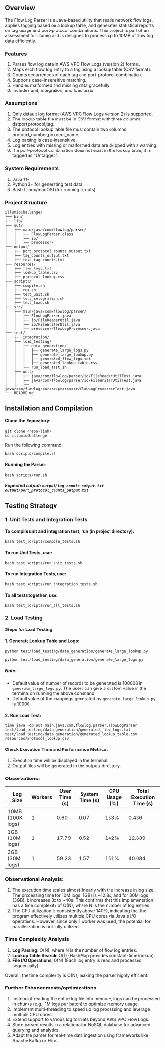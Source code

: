 ## Overview

The Flow Log Parser is a Java-based utility that reads network flow logs, applies tagging based on a lookup table, and generates statistical reports on tag usage and port-protocol combinations. This project is part of an assessment for Illumio and is designed to process up to 10MB of flow log data efficiently.

###  Features

1. Parses flow log data in AWS VPC Flow Logs (version 2) format.
2. Maps each flow log entry to a tag using a lookup table (CSV format).
3. Counts occurrences of each tag and port-protocol combination.
4. Supports case-insensitive matching.
5. Handles malformed and missing data gracefully.
6. Includes unit, integration, and load tests.

### Assumptions

1. Only default log format (AWS VPC Flow Logs version 2) is supported.
2. The lookup table file must be in CSV format with three columns: dstport,protocol,tag.
3. The protocol lookup table file must contain two columns: protocol_number,protocol_name.
4. Log parsing is case-insensitive.
5. Log entries with missing or malformed data are skipped with a warning.
6. If a port-protocol combination does not exist in the lookup table, it is tagged as "Untagged".

### System Requirements

1. Java 11+
2. Python 3+ for generating test data
3. Bash (Linux/macOS) (for running scripts)
   
###  Project Structure
````
illumioChallenge/
├── bin/
├── lib/
├── out/
│   ├── main/java/com/flowlog/parser/
│   │   ├── FlowLogParser.class
│   │   ├── io/
│   │   ├── processor/
├── output/
│   ├── port_protocol_counts_output.txt
│   ├── tag_counts_output.txt
│   ├── test_tag_counts.txt
├── resources/
│   ├── flow_logs.txt
│   ├── lookup_table.csv
│   ├── protocol_lookup.csv
├── scripts/
│   ├── compile.sh
│   ├── run.sh
│   ├── test_unit.sh
│   ├── test_integration.sh
│   ├── test_load.sh
├── src/
│   ├── main/java/com/flowlog/parser/
│   │   ├── FlowLogParser.java
│   │   ├── io/FileReaderUtil.java
│   │   ├── io/FileWriterUtil.java
│   │   ├── processor/FlowLogProcessor.java
├── test/
│   ├── integration/
│   ├── load_testing/
│   │   ├── data_generation/
│   │   │   ├── generate_large_logs.py
│   │   │   ├── generate_large_lookup.py
│   │   │   ├── generated_flow_logs.txt
│   │   │   ├── generated_lookup_table.csv
│   │   ├── run_load_test.sh
│   ├── unit/
│   │   ├── java/com/flowlog/parser/io/FileReaderUtilTest.java
│   │   ├── java/com/flowlog/parser/io/FileWriterUtilTest.java
│   │   ├── java/com/flowlog/parser/processor/FlowLogProcessorTest.java
└── README.md
````

##  Installation and Compilation
#### Clone the Repository:
````
git clone <repo-link>
cd illumioChallenge
````
Run the following command:
````
bash scripts/compile.sh
````
#### Running the Parser:
````
bash scripts/run.sh 
````
##### Expected output: ````output/tag_counts_output.txt```` ````output/port_protocol_counts_output.txt````

## Testing Strategy

### 1. Unit Tests and Integration Tests

#### To compile unit and integration test, run (in project directory):
````
bash test_scripts/compile_tests.sh
````
#### To run Unit Tests, use:
````
bash test_scripts/run_unit_tests.sh
````
#### To run Integration Tests, use:
````
bash test_scripts/run_integration_tests.sh
````
#### To all tests together, use:
````
bash test_scripts/run_all_tests.sh
````

### 2. Load Testing 
#### Steps for Load Testing

#### 1. Generate Lookup Table and Logs:

````
python test/load_testing/data_generation/generate_large_lookup.py
````

````
python test/load_testing/data_generation/generate_large_logs.py
````
##### Note:
- Default value of number of records to be generated is 100000 in ````generate_large_logs.py````. The users can give a custom value in the terminal on running the above command.
- Default value of the mappings generated by ````generate_large_lookup.py```` is 10000.
#### 2. Run Load Test:

````
time java -cp out main.java.com.flowlog.parser.FlowLogParser test/load_testing/data_generation/generated_flow_logs.txt test/load_testing/data_generation/generated_lookup_table.csv resources/protocol_lookup.csv
````
#### Check Execution Time and Performance Metrics:
1. Execution time will be displayed in the terminal.
2. Output files will be generated in the output/ directory.

### Observations: 

| Log Size         | Workers | User Time (s) | System Time (s) | CPU Usage (%) | Total Execution Time (s) |
|-----------------|---------|--------------|----------------|--------------|-------------------------|
| 10MB (100K logs) | 1       | 0.60         | 0.07           | 153%         | 0.436                   |
| 1GB (10M logs)  | 1       | 17.79        | 0.52           | 142%         | 12.839                   |
| 3GB (30M logs)  | 1       | 59.23        | 1.57           | 151%         | 40.084                   |

### Observational Analysis: 
1. The execution time scales almost linearly with the increase in log size. The processing time for 10M logs (1GB) is ~12.8s, and for 30M logs (3GB), it increases 3x to ~40s.
This confirms that this implementation has a time complexity of O(N), where N is the number of log entries.
2. The CPU utilization is consistently above 140%, indicating that the program effectively utilizes multiple CPU cores via Java's I/O operations.
However, since only 1 worker was used, the potential for parallelization is not fully utilized.

### Time Complexity Analysis

1. **Log Parsing**: O(N), where N is the number of flow log entries.
2. **Lookup Table Search**: O(1) (HashMap provides constant-time lookup).
3. **File I/O Operations**: O(N) (Each log entry is read and processed sequentially).

  Overall, the time complexity is O(N), making the parser highly efficient.

### Further Enhancements/optimizations

1. Instead of reading the entire log file into memory, logs can be processed in chunks (e.g., 1M logs per batch) to optimize memory usage.
2. Implement multi-threading to speed up log processing and leverage multiple CPU cores.
3. Extend support to various log formats beyond AWS VPC Flow Logs.
4. Store parsed results in a relational or NoSQL database for advanced querying and analytics.
5. Adapt the parser for real-time data ingestion using frameworks like Apache Kafka or Flink.


